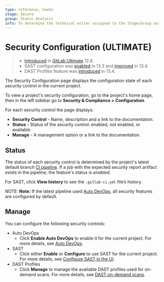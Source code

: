 ```yaml
---
type: reference, howto
stage: Secure
group: Static Analysis
info: To determine the technical writer assigned to the Stage/Group associated with this page, see https://about.gitlab.com/handbook/engineering/ux/technical-writing/#designated-technical-writers
---
```


# Security Configuration **(ULTIMATE)**

> - [Introduced](https://gitlab.com/gitlab-org/gitlab/-/merge_requests/20711) in [GitLab Ultimate](https://about.gitlab.com/pricing/) 12.6.
> - SAST configuration was [enabled](https://gitlab.com/groups/gitlab-org/-/epics/3659) in 13.3 and [improved](https://gitlab.com/gitlab-org/gitlab/-/issues/232862) in 13.4.
> - DAST Profiles feature was [introduced](https://gitlab.com/gitlab-org/gitlab/-/merge_requests/40474) in 13.4.

The Security Configuration page displays the configuration state of each security control in the
current project.

To view a project's security configuration, go to the project's home page,
then in the left sidebar go to **Security & Compliance > Configuration**.

For each security control the page displays:

- **Security Control** - Name, description and a link to the documentation.
- **Status** - Status of the security control: enabled, not enabled, or available.
- **Manage** - A management option or a link to the documentation.

## Status

The status of each security control is determined by the project's latest default branch
[CI pipeline](../../../ci/pipelines/index.md).
If a job with the expected security report artifact exists in the pipeline, the feature's status is
_enabled_.

For SAST, click **View history** to see the `.gitlab-ci.yml` file’s history.

NOTE: **Note:**
If the latest pipeline used [Auto DevOps](../../../topics/autodevops/index.md),
all security features are configured by default.

## Manage

You can configure the following security controls:

- Auto DevOps
  - Click **Enable Auto DevOps** to enable it for the current project. For more details, see [Auto DevOps](../../../topics/autodevops/index.md).
- SAST
  - Click either **Enable** or **Configure** to use SAST for the current project. For more details, see [Configure SAST in the UI](../sast/index.md#configure-sast-in-the-ui).
- DAST Profiles
  - Click **Manage** to manage the available DAST profiles used for on-demand scans. For more details, see [DAST on-demand scans](../dast/index.md#on-demand-scans).
